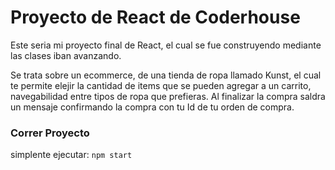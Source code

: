 # Proyecto de React de Coderhouse

Este seria mi proyecto final de React, el cual se fue construyendo mediante las clases iban avanzando.

Se trata sobre un ecommerce, de una tienda de ropa llamado Kunst, el cual te permite elejir la cantidad de items que se pueden agregar a un carrito, navegabilidad entre tipos de ropa que prefieras. Al finalizar la compra saldra un mensaje confirmando la compra con tu Id de tu orden de compra.



### Correr Proyecto
simplente ejecutar: `npm start`

